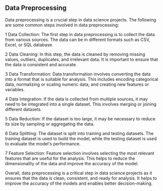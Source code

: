 ## Data Preprocessing

Data preprocessing is a crucial step in data science projects. The following are some common steps involved in data preprocessing:

1 Data Collection: The first step in data preprocessing is to collect the data from various sources. The data can be in different formats such as CSV, Excel, or SQL database.

2 Data Cleaning: In this step, the data is cleaned by removing missing values, outliers, duplicates, and irrelevant data. It is important to ensure that the data is consistent and accurate.

3 Data Transformation: Data transformation involves converting the data into a format that is suitable for analysis. This includes encoding categorical data, normalizing or scaling numeric data, and creating new features or variables.

4 Data Integration: If the data is collected from multiple sources, it may need to be integrated into a single dataset. This involves merging or joining different datasets.

5 Data Reduction: If the dataset is too large, it may be necessary to reduce its size by sampling or aggregating the data.

6 Data Splitting: The dataset is split into training and testing datasets. The training dataset is used to build the model, while the testing dataset is used to evaluate the model's performance.

7 Feature Selection: Feature selection involves selecting the most relevant features that are useful for the analysis. This helps to reduce the dimensionality of the data and improve the accuracy of the model.


Overall, data preprocessing is a critical step in data science projects as it ensures that the data is clean, consistent, and ready for analysis. It helps to improve the accuracy of the models and enables better decision-making.
